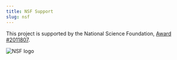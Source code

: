 ```yaml
---
title: NSF Support
slug: nsf
---
```


This project is supported by the National Science Foundation,
[Award #2011807](https://nsf.gov/awardsearch/showAward?AWD_ID=2011807).

![NSF logo](/static/nsf.png)